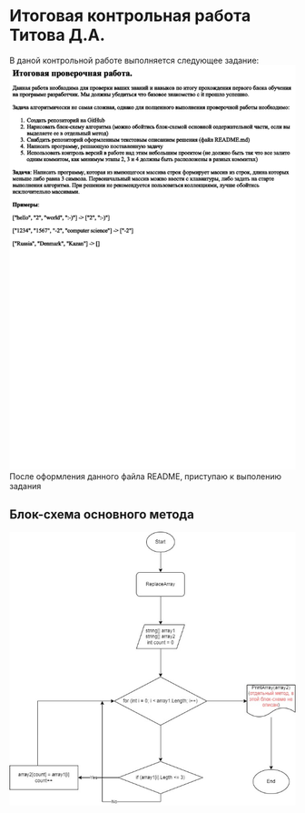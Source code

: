 # Итоговая контрольная работа Титова Д.А.  
В даной контрольной работе выполняется следующее задание:
![Мое задание для контрольной работы](KR.png)
После оформления данного файла README, приступаю к выполению задания

## Блок-схема основного метода
![Моя блок схема](ForMethodMassiveSort.jpg)
